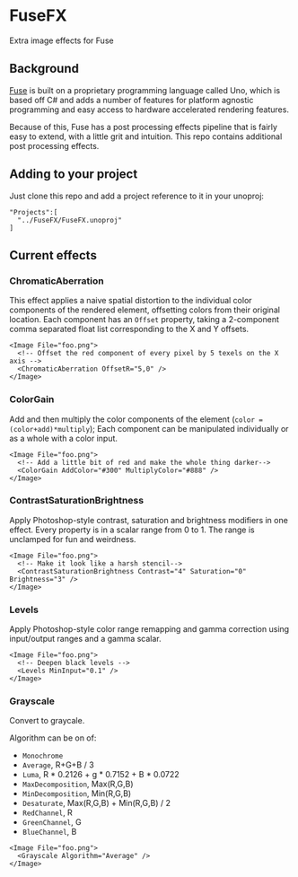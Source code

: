 # FuseFX
Extra image effects for Fuse

## Background
[Fuse](http://fusetools.com) is built on a proprietary programming language called Uno, which is based off C# and adds a number of features for platform agnostic programming and easy access to hardware accelerated rendering features.

Because of this, Fuse has a post processing effects pipeline that is fairly easy to extend, with a little grit and intuition. This repo contains additional post processing effects.

## Adding to your project
Just clone this repo and add a project reference to it in your unoproj:
```
"Projects":[
  "../FuseFX/FuseFX.unoproj"
]
```

## Current effects

### ChromaticAberration
This effect applies a naive spatial distortion to the individual color components of the rendered element, offsetting colors from their original location. Each component has an `Offset` property, taking a 2-component comma separated float list corresponding to the X and Y offsets.

```UX
<Image File="foo.png">
  <!-- Offset the red component of every pixel by 5 texels on the X axis -->
  <ChromaticAberration OffsetR="5,0" />
</Image>
```

### ColorGain
Add and then multiply the color components of the element (`color = (color+add)*multiply`);
Each component can be manipulated individually or as a whole with a color input. 

```UX
<Image File="foo.png">
  <!-- Add a little bit of red and make the whole thing darker-->
  <ColorGain AddColor="#300" MultiplyColor="#888" />
</Image>
```

### ContrastSaturationBrightness
Apply Photoshop-style contrast, saturation and brightness modifiers in one effect.
Every property is in a scalar range from 0 to 1. The range is unclamped for fun and weirdness.

```UX
<Image File="foo.png">
  <!-- Make it look like a harsh stencil-->
  <ContrastSaturationBrightness Contrast="4" Saturation="0" Brightness="3" />
</Image>
```

### Levels
Apply Photoshop-style color range remapping and gamma correction using input/output ranges and a gamma scalar.

```UX
<Image File="foo.png">
  <!-- Deepen black levels -->
  <Levels MinInput="0.1" />
</Image>
```

### Grayscale
Convert to graycale.

Algorithm can be on of:

- `Monochrome`
- `Average`, R+G+B / 3
- `Luma`, R * 0.2126 + g * 0.7152 + B * 0.0722
- `MaxDecomposition`, Max(R,G,B)
- `MinDecomposition`, Min(R,G,B)
- `Desaturate`, Max(R,G,B) + Min(R,G,B) / 2
- `RedChannel`, R
- `GreenChannel`, G
- `BlueChannel`, B

```UX
<Image File="foo.png">
  <Grayscale Algorithm="Average" />
</Image>
```
